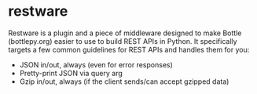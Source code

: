 restware
========

Restware is a plugin and a piece of middleware designed to make Bottle (bottlepy.org) easier to use to build REST APIs in Python. It specifically targets a few common guidelines for REST APIs and handles them for you: 
* JSON in/out, always (even for error responses)
* Pretty-print JSON via query arg
* Gzip in/out, always (if the client sends/can accept gzipped data)
